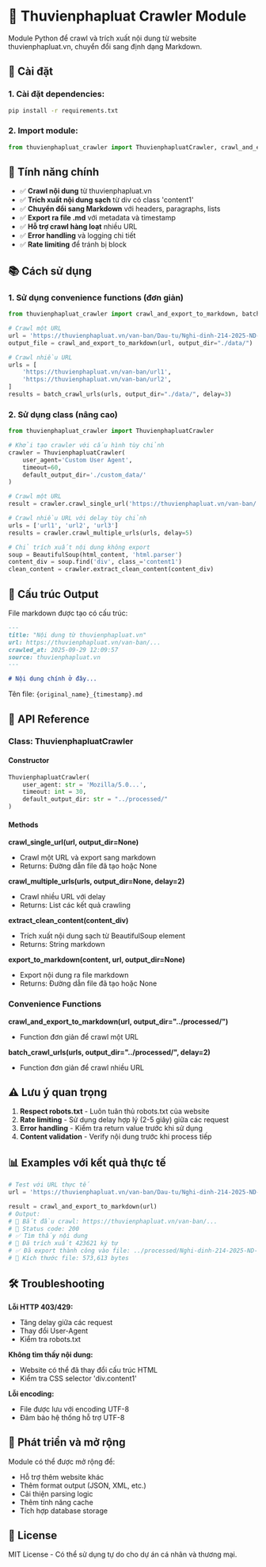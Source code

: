# 📖 Thuvienphapluat Crawler Module

Module Python để crawl và trích xuất nội dung từ website thuvienphapluat.vn, chuyển đổi sang định dạng Markdown.

## 🚀 Cài đặt

### 1. Cài đặt dependencies:
```bash
pip install -r requirements.txt
```

### 2. Import module:
```python
from thuvienphapluat_crawler import ThuvienphapluatCrawler, crawl_and_export_to_markdown, batch_crawl_urls
```

## 🎯 Tính năng chính

- ✅ **Crawl nội dung** từ thuvienphapluat.vn
- ✅ **Trích xuất nội dung sạch** từ div có class 'content1'
- ✅ **Chuyển đổi sang Markdown** với headers, paragraphs, lists
- ✅ **Export ra file .md** với metadata và timestamp
- ✅ **Hỗ trợ crawl hàng loạt** nhiều URL
- ✅ **Error handling** và logging chi tiết
- ✅ **Rate limiting** để tránh bị block

## 📚 Cách sử dụng

### 1. Sử dụng convenience functions (đơn giản)

```python
from thuvienphapluat_crawler import crawl_and_export_to_markdown, batch_crawl_urls

# Crawl một URL
url = 'https://thuvienphapluat.vn/van-ban/Dau-tu/Nghi-dinh-214-2025-ND-CP-huong-dan-Luat-Dau-thau-ve-lua-chon-nha-thau-668157.aspx'
output_file = crawl_and_export_to_markdown(url, output_dir="./data/")

# Crawl nhiều URL
urls = [
    'https://thuvienphapluat.vn/van-ban/url1',
    'https://thuvienphapluat.vn/van-ban/url2',
]
results = batch_crawl_urls(urls, output_dir="./data/", delay=3)
```

### 2. Sử dụng class (nâng cao)

```python
from thuvienphapluat_crawler import ThuvienphapluatCrawler

# Khởi tạo crawler với cấu hình tùy chỉnh
crawler = ThuvienphapluatCrawler(
    user_agent='Custom User Agent',
    timeout=60,
    default_output_dir='./custom_data/'
)

# Crawl một URL
result = crawler.crawl_single_url('https://thuvienphapluat.vn/van-ban/...')

# Crawl nhiều URL với delay tùy chỉnh
urls = ['url1', 'url2', 'url3']
results = crawler.crawl_multiple_urls(urls, delay=5)

# Chỉ trích xuất nội dung không export
soup = BeautifulSoup(html_content, 'html.parser')
content_div = soup.find('div', class_='content1')
clean_content = crawler.extract_clean_content(content_div)
```

## 📁 Cấu trúc Output

File markdown được tạo có cấu trúc:

```markdown
---
title: "Nội dung từ thuvienphapluat.vn"
url: https://thuvienphapluat.vn/van-ban/...
crawled_at: 2025-09-29 12:09:57
source: thuvienphapluat.vn
---

# Nội dung chính ở đây...
```

Tên file: `{original_name}_{timestamp}.md`

## 🔧 API Reference

### Class: ThuvienphapluatCrawler

#### Constructor
```python
ThuvienphapluatCrawler(
    user_agent: str = 'Mozilla/5.0...',
    timeout: int = 30,
    default_output_dir: str = "../processed/"
)
```

#### Methods

**crawl_single_url(url, output_dir=None)**
- Crawl một URL và export sang markdown
- Returns: Đường dẫn file đã tạo hoặc None

**crawl_multiple_urls(urls, output_dir=None, delay=2)**
- Crawl nhiều URL với delay
- Returns: List các kết quả crawling

**extract_clean_content(content_div)**
- Trích xuất nội dung sạch từ BeautifulSoup element
- Returns: String markdown

**export_to_markdown(content, url, output_dir=None)**
- Export nội dung ra file markdown
- Returns: Đường dẫn file đã tạo hoặc None

### Convenience Functions

**crawl_and_export_to_markdown(url, output_dir="../processed/")**
- Function đơn giản để crawl một URL

**batch_crawl_urls(urls, output_dir="../processed/", delay=2)**  
- Function đơn giản để crawl nhiều URL

## ⚠️ Lưu ý quan trọng

1. **Respect robots.txt** - Luôn tuân thủ robots.txt của website
2. **Rate limiting** - Sử dụng delay hợp lý (2-5 giây) giữa các request
3. **Error handling** - Kiểm tra return value trước khi sử dụng
4. **Content validation** - Verify nội dung trước khi process tiếp

## 📊 Examples với kết quả thực tế

```python
# Test với URL thực tế
url = 'https://thuvienphapluat.vn/van-ban/Dau-tu/Nghi-dinh-214-2025-ND-CP-huong-dan-Luat-Dau-thau-ve-lua-chon-nha-thau-668157.aspx'

result = crawl_and_export_to_markdown(url)
# Output: 
# 🔄 Bắt đầu crawl: https://thuvienphapluat.vn/van-ban/...
# 📡 Status code: 200
# ✅ Tìm thấy nội dung
# 📝 Đã trích xuất 423621 ký tự
# ✅ Đã export thành công vào file: ../processed/Nghi-dinh-214-2025-ND-CP-huong-dan-Luat-Dau-thau-ve-lua-chon-nha-thau-668157_20250929_120957.md
# 📄 Kích thước file: 573,613 bytes
```

## 🛠️ Troubleshooting

**Lỗi HTTP 403/429:**
- Tăng delay giữa các request
- Thay đổi User-Agent
- Kiểm tra robots.txt

**Không tìm thấy nội dung:**
- Website có thể đã thay đổi cấu trúc HTML
- Kiểm tra CSS selector 'div.content1'

**Lỗi encoding:**
- File được lưu với encoding UTF-8
- Đảm bảo hệ thống hỗ trợ UTF-8

## 🔄 Phát triển và mở rộng

Module có thể được mở rộng để:
- Hỗ trợ thêm website khác
- Thêm format output (JSON, XML, etc.)  
- Cải thiện parsing logic
- Thêm tính năng cache
- Tích hợp database storage

## 📝 License

MIT License - Có thể sử dụng tự do cho dự án cá nhân và thương mại.